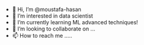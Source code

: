 - 👋 Hi, I’m @moustafa-hasan
- 👀 I’m interested in data scientist
- 🌱 I’m currently learning ML advanced techniques!
- 💞️ I’m looking to collaborate on ...
- 📫 How to reach me .....

<!---
moustafa-hasan/moustafa-hasan is a ✨ special ✨ repository because its `README.md` (this file) appears on your GitHub profile.
You can click the Preview link to take a look at your changes.
--->
